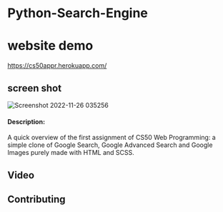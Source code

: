 # Python-Search-Engine
# website demo 
https://cs50appr.herokuapp.com/

## screen shot
![Screenshot 2022-11-26 035256](https://user-images.githubusercontent.com/26390139/204089956-01da4afa-fa0c-42dd-a2bd-b2594ce8582b.png)

#### Description:
A quick overview of the first assignment of CS50 Web Programming: a simple clone of Google Search, Google Advanced Search and Google Images purely made with HTML and SCSS.
## Video

## Contributing
